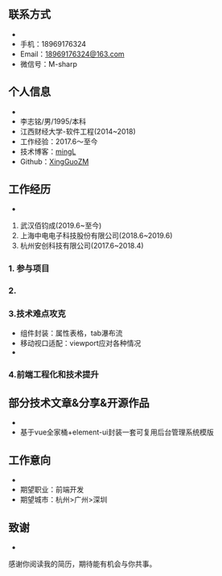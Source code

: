 
## 联系方式
-
- 手机：18969176324
- Email：18969176324@163.com
- 微信号：M-sharp

## 个人信息
-
- 李志铭/男/1995/本科
- 江西财经大学-软件工程(2014~2018)
- 工作经验：2017.6～至今
- 技术博客：[mingL](https://www.cnblogs.com/xingguozhiming/)
- Github：[XingGuoZM](https://github.com/XingGuoZM)

## 工作经历
-
1. 武汉佰钧成(2019.6~至今)
2. 上海中电电子科技股份有限公司(2018.6~2019.6)
3. 杭州安创科技有限公司(2017.6~2018.4)

### 1. 参与项目

### 2. 

### 3.技术难点攻克
  - 组件封装：属性表格，tab瀑布流
  - 移动视口适配：viewport应对各种情况
  - 

### 4.前端工程化和技术提升


## 部分技术文章&分享&开源作品
-
- 基于vue全家桶+element-ui封装一套可复用后台管理系统模版

## 工作意向
-
- 期望职业：前端开发
- 期望城市：杭州>广州>深圳

## 致谢
-
感谢你阅读我的简历，期待能有机会与你共事。